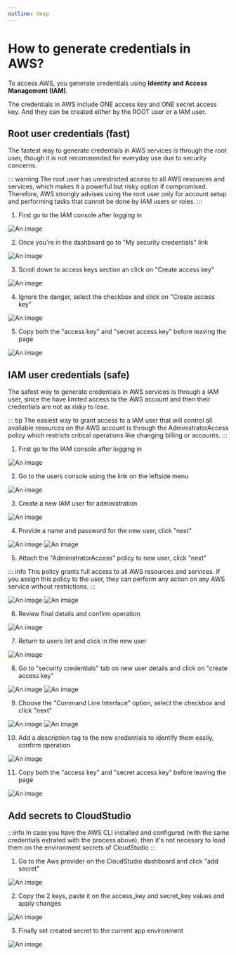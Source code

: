 ```yaml
---
outline: deep
---
```


# How to generate credentials in AWS?

To access AWS, you generate credentials using **Identity and Access Management (IAM)**.

The credentials in AWS include ONE access key and ONE secret access key. And they can be created either by the ROOT user or a IAM user.

## Root user credentials (fast)

The fastest way to generate credentials in AWS services is through the root user, though it is not recommended for everyday use due to security concerns. 

::: warning
The root user has unrestricted access to all AWS resources and services, which makes it a powerful but risky option if compromised. Therefore, AWS strongly advises using the root user only for account setup and performing tasks that cannot be done by IAM users or roles.
:::

1. First go to the IAM console after logging in

![An image](../public/aws_credentials/aws_iam_search.png)

2. Once you're in the dashboard go to "My security credentials" link

![An image](../public/aws_credentials/aws_iam_dashboard.png)

3. Scroll down to access keys section an click on "Create access key"

![An image](../public/aws_credentials/aws_iam_dashboard_create_access_key.png)

4. Ignore the danger, select the checkbox and click on "Create access key"

![An image](../public/aws_credentials/aws_iam_dashboard_create_access_key_confirm.png)

5. Copy both the "access key" and "secret access key" before leaving the page

![An image](../public/aws_credentials/aws_iam_dashboard_create_access_key_copy_1.png)


## IAM user credentials (safe)

The safest way to generate credentials in AWS services is through a IAM user, since the have limited access to the AWS account and then their credentials are not as risky to lose. 

::: tip
The easiest way to grant access to a IAM user that will control all available resources on the AWS account is through the AdministratorAccess policy which restricts critical operations like changing billing or accounts.
:::

1. First go to the IAM console after logging in

![An image](../public/aws_credentials/aws_iam_search.png)

2. Go to the users console using the link on the leftside menu

![An image](../public/aws_credentials/aws_iam_dashboard_select_users.png)

3. Create a new IAM user for administration

![An image](../public/aws_credentials/aws_iam_dashboard_users.png)
    

4. Provide a name and password for the new user, click "next"

![An image](../public/aws_credentials/aws_iam_dashboard_create_user_1.png)
![An image](../public/aws_credentials/aws_iam_dashboard_create_user_2.png)

5. Attach the "AdministratorAccess" policy to new user, click "next"

::: info
This policy grants full access to all AWS resources and services. If you assign this policy to the user, they can perform any action on any AWS service without restrictions.
:::

![An image](../public/aws_credentials/aws_iam_dashboard_set_user_permissions_1.png)
![An image](../public/aws_credentials/aws_iam_dashboard_set_user_permissions_2.png)

6. Review final details and confirm operation

![An image](../public/aws_credentials/aws_iam_dashboard_users_review.png)

7. Return to users list and click in the new user

![An image](../public/aws_credentials/aws_iam_dashboard_new_user_list.png)

8. Go to "security credentials" tab on new user details and click on "create access key"

![An image](../public/aws_credentials/aws_iam_dashboard_new_user_details_1.png)
![An image](../public/aws_credentials/aws_iam_dashboard_new_user_details_2.png)

9. Choose the "Command Line Interface" option, select the checkbox and click "next"

![An image](../public/aws_credentials/aws_iam_dashboard_create_access_key_options_1.png)
![An image](../public/aws_credentials/aws_iam_dashboard_create_access_key_options_2.png)

10. Add a description tag to the new credentials to identify them easily, confirm operation

![An image](../public/aws_credentials/aws_iam_dashboard_create_access_key_description.png)

11. Copy both the "access key" and "secret access key" before leaving the page

![An image](../public/aws_credentials/aws_iam_dashboard_create_access_key_copy_2.png)

## Add secrets to CloudStudio

:::info
In case you have the AWS CLI installed and configured (with the same credentials extrated with the process above), then it's not necesary to load them on the environment secrets of CloudStudio
:::

1. Go to the Aws provider on the CloudStudio dashboard and click "add secret"

![An image](../public/aws_credentials/aws_credentials_cloud_studio_add_1.png)

2. Copy the 2 keys, paste it on the access_key and secret_key values and apply changes

![An image](../public/aws_credentials/aws_credentials_cloud_studio_add_2.png)

3. Finally set created secret to the current app environment

![An image](../public/aws_credentials/aws_credentials_cloud_studio_add_3.png)